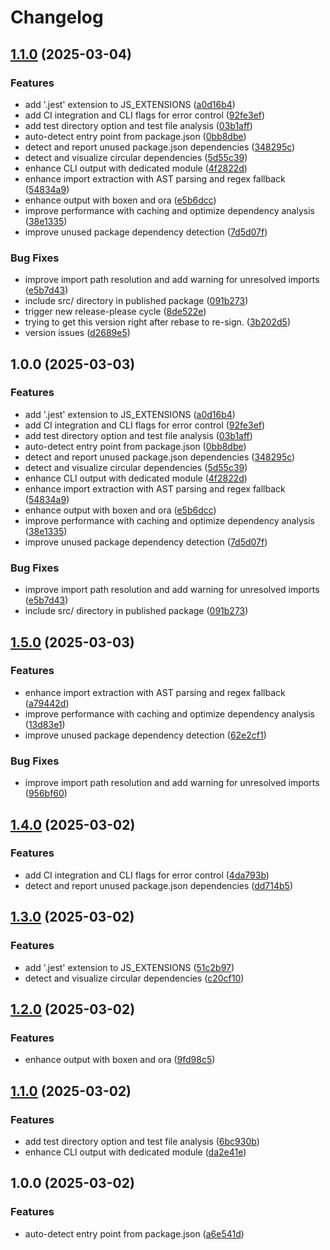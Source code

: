 # Changelog

## [1.1.0](https://github.com/billchurch/treetracr/compare/v1.0.0...v1.1.0) (2025-03-04)


### Features

* add '.jest' extension to JS_EXTENSIONS ([a0d16b4](https://github.com/billchurch/treetracr/commit/a0d16b4eb880bb11f2cb300a94f45e190002be51))
* add CI integration and CLI flags for error control ([92fe3ef](https://github.com/billchurch/treetracr/commit/92fe3ef2037de6b3cff2573b73c6692059ef2733))
* add test directory option and test file analysis ([03b1aff](https://github.com/billchurch/treetracr/commit/03b1aff5d04657f56dc75e7b4ccfce9c1056a370))
* auto-detect entry point from package.json ([0bb8dbe](https://github.com/billchurch/treetracr/commit/0bb8dbef8092f5d8b6657a613066a2b96dc400d7))
* detect and report unused package.json dependencies ([348295c](https://github.com/billchurch/treetracr/commit/348295c2911a50dcc1be9ef3d0aaad3a29d69518))
* detect and visualize circular dependencies ([5d55c39](https://github.com/billchurch/treetracr/commit/5d55c3990ec9c440d5a41f7c39c973dbbeab4f4b))
* enhance CLI output with dedicated module ([4f2822d](https://github.com/billchurch/treetracr/commit/4f2822dd255b689c0ff63a4d9eb5e85b98c445de))
* enhance import extraction with AST parsing and regex fallback ([54834a9](https://github.com/billchurch/treetracr/commit/54834a97445a23e8480cc5ef98898e5764bc06b7))
* enhance output with boxen and ora ([e5b6dcc](https://github.com/billchurch/treetracr/commit/e5b6dcc383a1833b9dde459dfe1c1b51bef533d5))
* improve performance with caching and optimize dependency analysis ([38e1335](https://github.com/billchurch/treetracr/commit/38e13350205b9e966960974e3ff69d80be29cb2b))
* improve unused package dependency detection ([7d5d07f](https://github.com/billchurch/treetracr/commit/7d5d07fb4b3baa8e17e0037a44b2b05d2061b476))


### Bug Fixes

* improve import path resolution and add warning for unresolved imports ([e5b7d43](https://github.com/billchurch/treetracr/commit/e5b7d43712c3c4173d52ace394c6a8f795475753))
* include src/ directory in published package ([091b273](https://github.com/billchurch/treetracr/commit/091b27396baf040462f36a3e62ce1fe7d5e5d230))
* trigger new release-please cycle ([8de522e](https://github.com/billchurch/treetracr/commit/8de522ea146f4178fb511a6a106edd9d6830ed1f))
* trying to get this version right after rebase to re-sign. ([3b202d5](https://github.com/billchurch/treetracr/commit/3b202d5699760e26a8c87b95ae456c38835a132b))
* version issues ([d2689e5](https://github.com/billchurch/treetracr/commit/d2689e57ce60809d483720f27867655c63b54d1a))

## 1.0.0 (2025-03-03)


### Features

* add '.jest' extension to JS_EXTENSIONS ([a0d16b4](https://github.com/billchurch/treetracr/commit/a0d16b4eb880bb11f2cb300a94f45e190002be51))
* add CI integration and CLI flags for error control ([92fe3ef](https://github.com/billchurch/treetracr/commit/92fe3ef2037de6b3cff2573b73c6692059ef2733))
* add test directory option and test file analysis ([03b1aff](https://github.com/billchurch/treetracr/commit/03b1aff5d04657f56dc75e7b4ccfce9c1056a370))
* auto-detect entry point from package.json ([0bb8dbe](https://github.com/billchurch/treetracr/commit/0bb8dbef8092f5d8b6657a613066a2b96dc400d7))
* detect and report unused package.json dependencies ([348295c](https://github.com/billchurch/treetracr/commit/348295c2911a50dcc1be9ef3d0aaad3a29d69518))
* detect and visualize circular dependencies ([5d55c39](https://github.com/billchurch/treetracr/commit/5d55c3990ec9c440d5a41f7c39c973dbbeab4f4b))
* enhance CLI output with dedicated module ([4f2822d](https://github.com/billchurch/treetracr/commit/4f2822dd255b689c0ff63a4d9eb5e85b98c445de))
* enhance import extraction with AST parsing and regex fallback ([54834a9](https://github.com/billchurch/treetracr/commit/54834a97445a23e8480cc5ef98898e5764bc06b7))
* enhance output with boxen and ora ([e5b6dcc](https://github.com/billchurch/treetracr/commit/e5b6dcc383a1833b9dde459dfe1c1b51bef533d5))
* improve performance with caching and optimize dependency analysis ([38e1335](https://github.com/billchurch/treetracr/commit/38e13350205b9e966960974e3ff69d80be29cb2b))
* improve unused package dependency detection ([7d5d07f](https://github.com/billchurch/treetracr/commit/7d5d07fb4b3baa8e17e0037a44b2b05d2061b476))


### Bug Fixes

* improve import path resolution and add warning for unresolved imports ([e5b7d43](https://github.com/billchurch/treetracr/commit/e5b7d43712c3c4173d52ace394c6a8f795475753))
* include src/ directory in published package ([091b273](https://github.com/billchurch/treetracr/commit/091b27396baf040462f36a3e62ce1fe7d5e5d230))

## [1.5.0](https://github.com/billchurch/treetracr/compare/v1.4.0...v1.5.0) (2025-03-03)


### Features

* enhance import extraction with AST parsing and regex fallback ([a79442d](https://github.com/billchurch/treetracr/commit/a79442d4125147348a10a3e3c2815055c8ffb136))
* improve performance with caching and optimize dependency analysis ([13d83e1](https://github.com/billchurch/treetracr/commit/13d83e13a26762c5a37202ecd81646077b66bd26))
* improve unused package dependency detection ([62e2cf1](https://github.com/billchurch/treetracr/commit/62e2cf1a5ba743b64e5669a651222ae78b673dc5))


### Bug Fixes

* improve import path resolution and add warning for unresolved imports ([956bf60](https://github.com/billchurch/treetracr/commit/956bf60c046a719d99d41f23c964e569db4e1800))

## [1.4.0](https://github.com/billchurch/treetracr/compare/v1.3.0...v1.4.0) (2025-03-02)


### Features

* add CI integration and CLI flags for error control ([4da793b](https://github.com/billchurch/treetracr/commit/4da793bba60797eb7975659053dc4bb3afbaa261))
* detect and report unused package.json dependencies ([dd714b5](https://github.com/billchurch/treetracr/commit/dd714b5b55d32529927212e76eac532e1025dd4f))

## [1.3.0](https://github.com/billchurch/treetracr/compare/v1.2.0...v1.3.0) (2025-03-02)


### Features

* add '.jest' extension to JS_EXTENSIONS ([51c2b97](https://github.com/billchurch/treetracr/commit/51c2b976ac0e0c1363a6d90bc152f1a12ff726db))
* detect and visualize circular dependencies ([c20cf10](https://github.com/billchurch/treetracr/commit/c20cf1060951738b6e2c43d25b29631bf7d319b4))

## [1.2.0](https://github.com/billchurch/treetracr/compare/v1.1.0...v1.2.0) (2025-03-02)


### Features

* enhance output with boxen and ora ([9fd98c5](https://github.com/billchurch/treetracr/commit/9fd98c5f98093965b6a188e10e906d3077804115))

## [1.1.0](https://github.com/billchurch/treetracr/compare/v1.0.0...v1.1.0) (2025-03-02)


### Features

* add test directory option and test file analysis ([6bc930b](https://github.com/billchurch/treetracr/commit/6bc930b87b83cf7c20b3206c16568323d8dea451))
* enhance CLI output with dedicated module ([da2e41e](https://github.com/billchurch/treetracr/commit/da2e41e31439d74a127daf8f4526a719d3aec8c9))

## 1.0.0 (2025-03-02)


### Features

* auto-detect entry point from package.json ([a6e541d](https://github.com/billchurch/treetracr/commit/a6e541d59538d51794961b759187e7d77a91df89))

